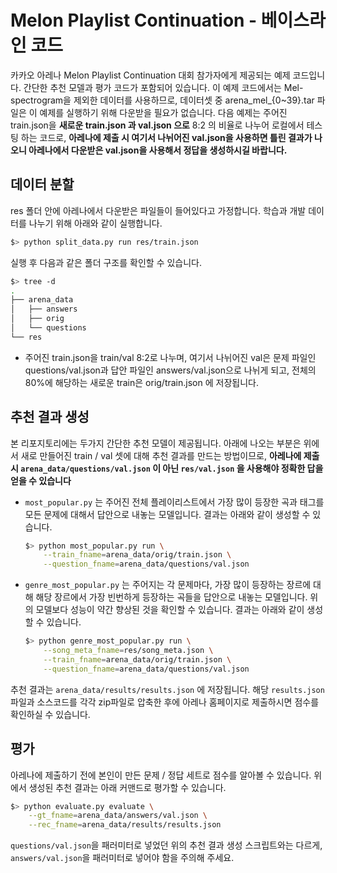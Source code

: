 # Melon Playlist Continuation - 베이스라인 코드
카카오 아레나 Melon Playlist Continuation 대회 참가자에게 제공되는 예제 코드입니다. 간단한 추천 모델과 평가 코드가 포함되어 있습니다. 이 예제 코드에서는 Mel-spectrogram을 제외한 데이터를 사용하므로, 데이터셋 중 arena\_mel\_{0~39}.tar 파일은 이 예제를 실행하기 위해 다운받을 필요가 없습니다. 다음 예제는 주어진 train.json을 **새로운 train.json 과 val.json 으로** 8:2 의 비율로 나누어 로컬에서 테스팅 하는 코드로, **아레나에 제출 시 여기서 나뉘어진 val.json을 사용하면 틀린 결과가 나오니 아레나에서 다운받은 val.json을 사용해서 정답을 생성하시길 바랍니다.**

## 데이터 분할

res 폴더 안에 아레나에서 다운받은 파일들이 들어있다고 가정합니다. 학습과 개발 데이터를 나누기 위해 아래와 같이 실행합니다.

```bash
$> python split_data.py run res/train.json
```

실행 후 다음과 같은 폴더 구조를 확인할 수 있습니다.
	
```bash
$> tree -d
.
├── arena_data
│   ├── answers
│   ├── orig
│   └── questions
└── res
```

- 주어진 train.json을 train/val 8:2로 나누며, 여기서 나뉘어진 val은 문제 파일인 questions/val.json과 답안 파일인 answers/val.json으로 나뉘게 되고, 전체의 80%에 해당하는 새로운 train은 orig/train.json 에 저장됩니다.

## 추천 결과 생성

본 리포지토리에는 두가지 간단한 추천 모델이 제공됩니다. 아래에 나오는 부분은 위에서 새로 만들어진 train / val 셋에 대해 추천 결과를 만드는 방법이므로, **아레나에 제출 시 `arena_data/questions/val.json` 이 아닌 `res/val.json` 을 사용해야 정확한 답을 얻을 수 있습니다**

- `most_popular.py` 는 주어진 전체 플레이리스트에서 가장 많이 등장한 곡과 태그를 모든 문제에 대해서 답안으로 내놓는 모델입니다. 결과는 아래와 같이 생성할 수 있습니다. 
	
	```bash
	$> python most_popular.py run \
		--train_fname=arena_data/orig/train.json \
		--question_fname=arena_data/questions/val.json 
	```
	
- `genre_most_popular.py` 는 주어지는 각 문제마다, 가장 많이 등장하는 장르에 대해 해당 장르에서 가장 빈번하게 등장하는 곡들을 답안으로 내놓는 모델입니다. 위의 모델보다 성능이 약간 향상된 것을 확인할 수 있습니다. 결과는 아래와 같이 생성할 수 있습니다. 
	
	```bash
	$> python genre_most_popular.py run \
		--song_meta_fname=res/song_meta.json \
		--train_fname=arena_data/orig/train.json \
		--question_fname=arena_data/questions/val.json 
	```
	

추천 결과는 `arena_data/results/results.json` 에 저장됩니다. 해당 `results.json` 파일과 소스코드를 각각 zip파일로 압축한 후에 아레나 홈페이지로 제출하시면 점수를 확인하실 수 있습니다. 


## 평가

아레나에 제출하기 전에 본인이 만든 문제 / 정답 세트로 점수를 알아볼 수 있습니다. 위에서 생성된 추천 결과는 아래 커맨드로 평가할 수 있습니다.
	
```bash
$> python evaluate.py evaluate \
	--gt_fname=arena_data/answers/val.json \
	--rec_fname=arena_data/results/results.json 
```

`questions/val.json`을 패러미터로 넣었던 위의 추천 결과 생성 스크립트와는 다르게, `answers/val.json`을 패러미터로 넣어야 함을 주의해 주세요. 
